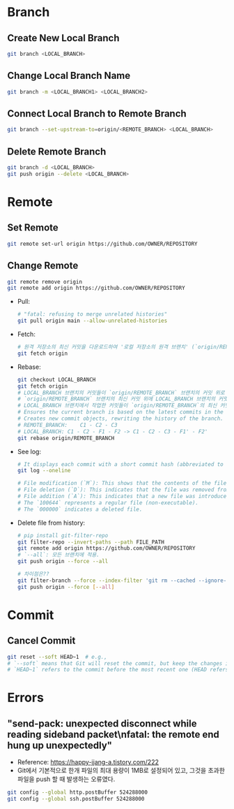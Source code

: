 # Branch

## Create New Local Branch
```bash
git branch <LOCAL_BRANCH>
```

## Change Local Branch Name
```bash
git branch -m <LOCAL_BRANCH1> <LOCAL_BRANCH2>
```

## Connect Local Branch to Remote Branch
```bash
git branch --set-upstream-to=origin/<REMOTE_BRANCH> <LOCAL_BRANCH>
```

## Delete Remote Branch
```bash
git branch -d <LOCAL_BRANCH>
git push origin --delete <LOCAL_BRANCH>
```

# Remote

## Set Remote
```bash
git remote set-url origin https://github.com/OWNER/REPOSITORY
```

## Change Remote
```bash
git remote remove origin
git remote add origin https://github.com/OWNER/REPOSITORY
```

- Pull:
    ```bash
    # "fatal: refusing to merge unrelated histories"
    git pull origin main --allow-unrelated-histories
    ```
- Fetch:
    ```bash
    # 원격 저장소의 최신 커밋을 다운로드하여 '로컬 저장소의 원격 브랜치' (`origin/REMOTE_BRANCH`)를 업데이트합니다. '(로컬 저장소의) 로컬 브랜치'는 변경하지 않습니다.
    git fetch origin
    ```
- Rebase:
    ```bash
    git checkout LOCAL_BRANCH
    git fetch origin
    # LOCAL_BRANCH 브랜치의 커밋들이 `origin/REMOTE_BRANCH` 브랜치의 커밋 위로 이동하게 됩니다.
    # `origin/REMOTE_BRANCH` 브랜치의 최신 커밋 위에 LOCAL_BRANCH 브랜치의 커밋이 순차적으로 적용됩니다.
    # LOCAL_BRANCH 브랜치에서 작업한 커밋들이 `origin/REMOTE_BRANCH`의 최신 커밋을 기반으로 다시 "적용"되기 때문에, LOCAL_BRANCH 브랜치의 커밋들이 최신 상태로 갱신됩니다.
    # Ensures the current branch is based on the latest commits in the `origin/REMOTE_BRANCH`.
    # Creates new commit objects, rewriting the history of the branch.
    # REMOTE_BRANCH:    C1 - C2 - C3
    # LOCAL_BRANCH: C1 - C2 - F1 - F2 -> C1 - C2 - C3 - F1' - F2'
    git rebase origin/REMOTE_BRANCH
    ```
- See log:
    ```bash
    # It displays each commit with a short commit hash (abbreviated to 7 characters by default) and the commit message.
    git log --oneline

    # File modification (`M`): This shows that the contents of the file were updated.
    # File deletion (`D`): This indicates that the file was removed from the repository.
    # File addition (`A`): This indicates that a new file was introduced to the repository.
    # The `100644` represents a regular file (non-executable).
    # The `000000` indicates a deleted file.
    ```
- Delete file from history:
    ```bash
    # pip install git-filter-repo
    git filter-repo --invert-paths --path FILE_PATH
    git remote add origin https://github.com/OWNER/REPOSITORY
    # `--all`: 모든 브랜치에 적용.
    git push origin --force --all
    ```
    ```bash
    # 차이점은??
    git filter-branch --force --index-filter 'git rm --cached --ignore-unmatch FILE_PATH' --prune-empty --tag-name-filter cat -- --all
    git push origin --force [--all]
    ```

# Commit

## Cancel Commit
```bash
git reset --soft HEAD~1  # e.g.,
# `--soft` means that Git will reset the commit, but keep the changes in the staging area (index).
# `HEAD~1` refers to the commit before the most recent one (HEAD refers to the most recent commit).
```

# Errors

## "send-pack: unexpected disconnect while reading sideband packet\nfatal: the remote end hung up unexpectedly"
- Reference: https://happy-jjang-a.tistory.com/222
- Git에서 기본적으로 한개 파일의 최대 용량이 1MB로 설정되어 있고, 그것을 초과한 파일을 push 할 때 발생하는 오류였다.
```bash
git config --global http.postBuffer 524288000
git config --global ssh.postBuffer 524288000
```
<!-- 
## "this is larger than GitHub's recommended maximum file size of 50.00 MB"
```bash
# Locate files exceeding a certain size.
find . -type f -size +50M
``` -->
